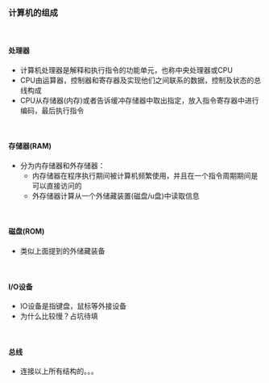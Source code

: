 ### 计算机的组成

<br/>

#### 处理器
* 计算机处理器是解释和执行指令的功能单元，也称中央处理器或CPU
* CPU由运算器，控制器和寄存器及实现他们之间联系的数据，控制及状态的总线构成
* CPU从存储器(内存)或者告诉缓冲存储器中取出指定，放入指令寄存器中进行编码，最后执行指令

<br/>

#### 存储器(RAM)
* 分为内存储器和外存储器：
    * 内存储器在程序执行期间被计算机频繁使用，并且在一个指令周期期间是可以直接访问的
    * 外存储器计算从一个外储藏装置(磁盘/u盘)中读取信息

<br/>

#### 磁盘(ROM)
* 类似上面提到的外储藏装备


<br/>

#### I/O设备
* IO设备是指键盘，鼠标等外接设备
* 为什么比较慢？占坑待填

<br/>

#### 总线
* 连接以上所有结构的。。。 
